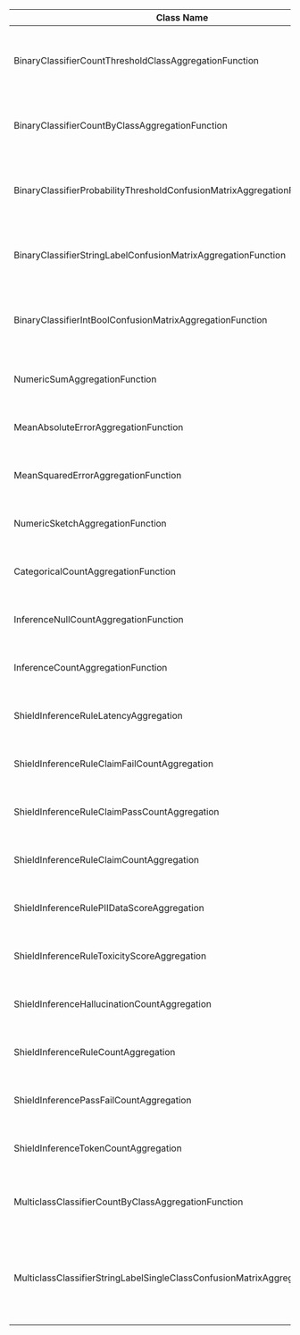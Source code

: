 | Class Name                                                                   | UUID                                 | Name                                                                                    |
|------------------------------------------------------------------------------|--------------------------------------|-----------------------------------------------------------------------------------------|
| BinaryClassifierCountThresholdClassAggregationFunction                       | 00000000-0000-0000-0000-000000000020 | Binary Classification Count by Class - Probability Threshold                            |
| BinaryClassifierCountByClassAggregationFunction                              | 00000000-0000-0000-0000-00000000001f | Binary Classification Count by Class - Class Label                                      |
| BinaryClassifierProbabilityThresholdConfusionMatrixAggregationFunction       | 00000000-0000-0000-0000-00000000001e | Binary Classification Confusion Matrix - Probability Threshold                          |
| BinaryClassifierStringLabelConfusionMatrixAggregationFunction                | 00000000-0000-0000-0000-00000000001d | Binary Classification Confusion Matrix - String Types                                   |
| BinaryClassifierIntBoolConfusionMatrixAggregationFunction                    | 00000000-0000-0000-0000-00000000001c | Binary Classification Confusion Matrix - Int/Bool Types                                 |
| NumericSumAggregationFunction                                                | 00000000-0000-0000-0000-00000000000f | Numeric Sum                                                                             |
| MeanAbsoluteErrorAggregationFunction                                         | 00000000-0000-0000-0000-00000000000e | Mean Absolute Error                                                                     |
| MeanSquaredErrorAggregationFunction                                          | 00000000-0000-0000-0000-000000000010 | Mean Squared Error                                                                      |
| NumericSketchAggregationFunction                                             | 00000000-0000-0000-0000-00000000000d | Numeric Distribution                                                                    |
| CategoricalCountAggregationFunction                                          | 00000000-0000-0000-0000-00000000000c | Category Count                                                                          |
| InferenceNullCountAggregationFunction                                        | 00000000-0000-0000-0000-00000000000b | Null Value Count                                                                        |
| InferenceCountAggregationFunction                                            | 00000000-0000-0000-0000-00000000000a | Inference Count                                                                         |
| ShieldInferenceRuleLatencyAggregation                                        | 00000000-0000-0000-0000-000000000009 | Rule Latency Distribution                                                               |
| ShieldInferenceRuleClaimFailCountAggregation                                 | 00000000-0000-0000-0000-000000000008 | Claim Count Distribution - Invalid Claims                                               |
| ShieldInferenceRuleClaimPassCountAggregation                                 | 00000000-0000-0000-0000-000000000007 | Claim Count Distribution - Valid Claims                                                 |
| ShieldInferenceRuleClaimCountAggregation                                     | 00000000-0000-0000-0000-000000000006 | Claim Count Distribution                                                                |
| ShieldInferenceRulePIIDataScoreAggregation                                   | 00000000-0000-0000-0000-000000000005 | PII Score Distribution                                                                  |
| ShieldInferenceRuleToxicityScoreAggregation                                  | 00000000-0000-0000-0000-000000000004 | Toxicity Distribution                                                                   |
| ShieldInferenceHallucinationCountAggregation                                 | 00000000-0000-0000-0000-000000000003 | Hallucination Count                                                                     |
| ShieldInferenceRuleCountAggregation                                          | 00000000-0000-0000-0000-000000000002 | Rule Result Count                                                                       |
| ShieldInferencePassFailCountAggregation                                      | 00000000-0000-0000-0000-000000000001 | Inference Count                                                                         |
| ShieldInferenceTokenCountAggregation                                         | 00000000-0000-0000-0000-000000000021 | Token Count                                                                             |
| MulticlassClassifierCountByClassAggregationFunction                          | 64a338fb-6c99-4c40-ba39-81ab8baa8687 | Multiclass Classification Count by Class - Class Label                                  |
| MulticlassClassifierStringLabelSingleClassConfusionMatrixAggregationFunction | dc728927-6928-4a3b-b174-8c1ec8b58d62 | Multiclass Classification Confusion Matrix Single Class - String Class Label Prediction |
